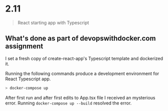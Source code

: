 # 2.11

> React starting app with Typescript

## What's done as part of devopswithdocker.com assignment

I set a fresh copy of create-react-app's Typescript template and dockerized it.

Running the following commands produce a development environment for React Typescript app.

```sh
> docker-compose up
```

After first run and after first edits to App.tsx file I received an mysterious error. Running `docker-compose up --build` resolved the error.

